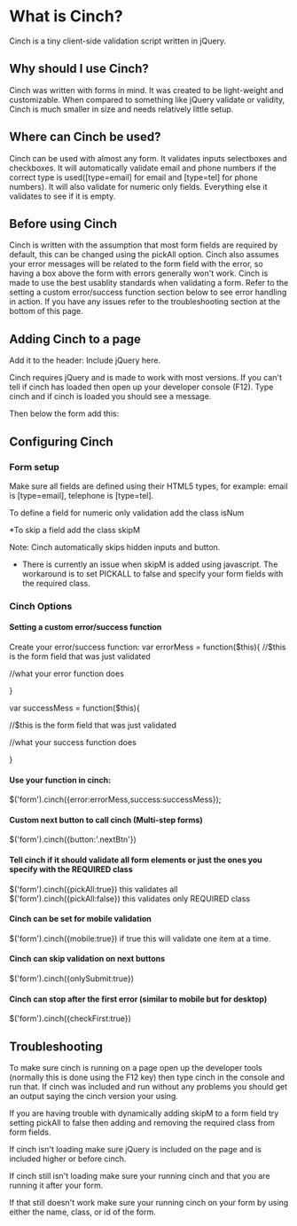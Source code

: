 # What is Cinch?
Cinch is a tiny client-side validation script written in jQuery.

## Why should I use Cinch?
Cinch was written with forms in mind. It was created to be light-weight and customizable. When compared to something like jQuery validate or validity, Cinch is much smaller in size and needs relatively little setup.



## Where can Cinch be used?

Cinch can be used with almost any form. It validates inputs selectboxes and checkboxes. It will automatically validate email and phone numbers if the correct type is used([type=email] for email and [type=tel] for phone numbers). It will also validate for numeric only fields. Everything else it validates to see if it is empty.



## Before using Cinch
Cinch is written with the assumption that most form fields are required by default, this can be changed using the pickAll option. Cinch also assumes your error messages will be related to the form field with the error, so having a box above the form with errors generally won't work. Cinch is made to use the best usablity standards when validating a form. Refer to the setting a custom error/success function section below to see error handling in action. If you have any issues refer to the troubleshooting section at the bottom of this page.

## Adding Cinch to a page
Add it to the header:
Include jQuery here.

<script src="LINK TO CINCH"></script>

Cinch requires jQuery and is made to work with most versions. If you can't tell if cinch has loaded then open up your developer console (F12). Type cinch and if cinch is loaded you should see a message.

Then below the form add this:
<script>

$('FORM ID or NAME or CLASS').cinch();
</script>



## Configuring Cinch

### Form setup
Make sure all fields are defined using their HTML5 types, for example: email is [type=email], telephone is [type=tel].

To define a field for numeric only validation add the class isNum

*To skip a field add the class skipM

Note: Cinch automatically skips hidden inputs and button.

* There is currently an issue when skipM is added using javascript. The workaround is to set PICKALL to false and specify your form fields with the required class.

### Cinch Options

#### Setting a custom error/success function
Create your error/success function:
var errorMess = function($this){
//$this is the form field that was just validated 

//what your error function does
 

}

var successMess = function($this){

//$this is the form field that was just validated 

//what your success function does

}

#### Use your function in cinch:
$('form').cinch({error:errorMess,success:successMess});

 
#### Custom next button to call cinch (Multi-step forms)
$('form').cinch({button:'.nextBtn'})
 
#### Tell cinch if it should validate all form elements or just the ones you specify with the REQUIRED class
$('form').cinch({pickAll:true}) this validates all
$('form').cinch({pickAll:false}) this validates only REQUIRED class


#### Cinch can be set for mobile validation
$('form').cinch({mobile:true}) if true this will validate one item at a time.


#### Cinch can skip validation on next buttons
$('form').cinch({onlySubmit:true})


#### Cinch can stop after the first error (similar to mobile but for desktop)
$('form').cinch({checkFirst:true})
         

## Troubleshooting
To make sure cinch is running on a page open up the developer tools (normally this is done using the F12 key) then type cinch in the console and run that. If cinch was included and run without any problems you should get an output saying the cinch version your using.

If you are having trouble with dynamically adding skipM to a form field try setting pickAll to false then adding and removing the required class from form fields.

If cinch isn't loading make sure jQuery is included on the page and is included higher or before cinch.

If cinch still isn't loading make sure your running cinch and that you are running it after your form.

If that still doesn't work make sure your running cinch on your form by using either the name, class, or id of the form.
